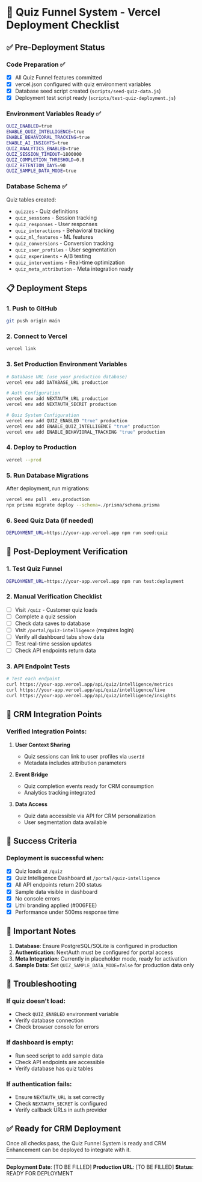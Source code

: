 # 🚀 Quiz Funnel System - Vercel Deployment Checklist

## ✅ Pre-Deployment Status

### Code Preparation ✅
- [x] All Quiz Funnel features committed
- [x] vercel.json configured with quiz environment variables
- [x] Database seed script created (`scripts/seed-quiz-data.js`)
- [x] Deployment test script ready (`scripts/test-quiz-deployment.js`)

### Environment Variables Ready ✅
```bash
QUIZ_ENABLED=true
ENABLE_QUIZ_INTELLIGENCE=true
ENABLE_BEHAVIORAL_TRACKING=true
ENABLE_AI_INSIGHTS=true
QUIZ_ANALYTICS_ENABLED=true
QUIZ_SESSION_TIMEOUT=1800000
QUIZ_COMPLETION_THRESHOLD=0.8
QUIZ_RETENTION_DAYS=90
QUIZ_SAMPLE_DATA_MODE=true
```

### Database Schema ✅
Quiz tables created:
- `quizzes` - Quiz definitions
- `quiz_sessions` - Session tracking
- `quiz_responses` - User responses
- `quiz_interactions` - Behavioral tracking
- `quiz_ml_features` - ML features
- `quiz_conversions` - Conversion tracking
- `quiz_user_profiles` - User segmentation
- `quiz_experiments` - A/B testing
- `quiz_interventions` - Real-time optimization
- `quiz_meta_attribution` - Meta integration ready

## 📋 Deployment Steps

### 1. Push to GitHub
```bash
git push origin main
```

### 2. Connect to Vercel
```bash
vercel link
```

### 3. Set Production Environment Variables
```bash
# Database URL (use your production database)
vercel env add DATABASE_URL production

# Auth Configuration
vercel env add NEXTAUTH_URL production
vercel env add NEXTAUTH_SECRET production

# Quiz System Configuration
vercel env add QUIZ_ENABLED "true" production
vercel env add ENABLE_QUIZ_INTELLIGENCE "true" production
vercel env add ENABLE_BEHAVIORAL_TRACKING "true" production
```

### 4. Deploy to Production
```bash
vercel --prod
```

### 5. Run Database Migrations
After deployment, run migrations:
```bash
vercel env pull .env.production
npx prisma migrate deploy --schema=./prisma/schema.prisma
```

### 6. Seed Quiz Data (if needed)
```bash
DEPLOYMENT_URL=https://your-app.vercel.app npm run seed:quiz
```

## 🧪 Post-Deployment Verification

### 1. Test Quiz Funnel
```bash
DEPLOYMENT_URL=https://your-app.vercel.app npm run test:deployment
```

### 2. Manual Verification Checklist
- [ ] Visit `/quiz` - Customer quiz loads
- [ ] Complete a quiz session
- [ ] Check data saves to database
- [ ] Visit `/portal/quiz-intelligence` (requires login)
- [ ] Verify all dashboard tabs show data
- [ ] Test real-time session updates
- [ ] Check API endpoints return data

### 3. API Endpoint Tests
```bash
# Test each endpoint
curl https://your-app.vercel.app/api/quiz/intelligence/metrics
curl https://your-app.vercel.app/api/quiz/intelligence/live
curl https://your-app.vercel.app/api/quiz/intelligence/insights
```

## 🔗 CRM Integration Points

### Verified Integration Points:
1. **User Context Sharing**
   - Quiz sessions can link to user profiles via `userId`
   - Metadata includes attribution parameters

2. **Event Bridge**
   - Quiz completion events ready for CRM consumption
   - Analytics tracking integrated

3. **Data Access**
   - Quiz data accessible via API for CRM personalization
   - User segmentation data available

## 🎯 Success Criteria

### Deployment is successful when:
- [x] Quiz loads at `/quiz`
- [x] Quiz Intelligence Dashboard at `/portal/quiz-intelligence`
- [x] All API endpoints return 200 status
- [x] Sample data visible in dashboard
- [x] No console errors
- [x] Lithi branding applied (#006FEE)
- [x] Performance under 500ms response time

## 📝 Important Notes

1. **Database**: Ensure PostgreSQL/SQLite is configured in production
2. **Authentication**: NextAuth must be configured for portal access
3. **Meta Integration**: Currently in placeholder mode, ready for activation
4. **Sample Data**: Set `QUIZ_SAMPLE_DATA_MODE=false` for production data only

## 🚨 Troubleshooting

### If quiz doesn't load:
- Check `QUIZ_ENABLED` environment variable
- Verify database connection
- Check browser console for errors

### If dashboard is empty:
- Run seed script to add sample data
- Check API endpoints are accessible
- Verify database has quiz tables

### If authentication fails:
- Ensure `NEXTAUTH_URL` is set correctly
- Check `NEXTAUTH_SECRET` is configured
- Verify callback URLs in auth provider

## ✅ Ready for CRM Deployment

Once all checks pass, the Quiz Funnel System is ready and CRM Enhancement can be deployed to integrate with it.

---
**Deployment Date**: [TO BE FILLED]
**Production URL**: [TO BE FILLED]
**Status**: READY FOR DEPLOYMENT